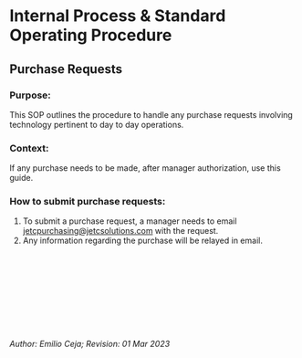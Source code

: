 # Internal Process & Standard Operating Procedure

## Purchase Requests


### Purpose:
This SOP outlines the procedure to handle any purchase requests involving technology pertinent to day to day operations. 


### Context:
If any purchase needs to be made, after manager authorization, use this guide.


### How to submit purchase requests:
1. To submit a purchase request, a manager needs to email jetcpurchasing@jetcsolutions.com with the request.
2. Any information regarding the purchase will be relayed in email.

<br />
<br />
<br />
<br />
<br />
<br />
<br />
<br />

*Author: Emilio Ceja; Revision: 01 Mar 2023*
